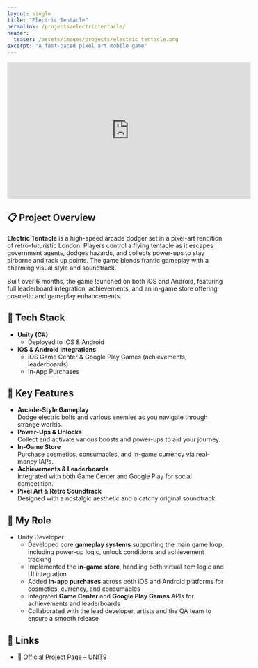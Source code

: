 ```yaml
---
layout: single
title: "Electric Tentacle"
permalink: /projects/electrictentacle/
header:
  teaser: /assets/images/projects/electric_tentacle.png
excerpt: "A fast-paced pixel art mobile game"
---
```


<iframe src="https://www.youtube.com/embed/SAlVb795Gis?si=tHS6NONVWCm8bd6E"
        width="560" 
        height="315" 
        title="Electric Tentacle Demo" 
        frameborder="0" 
        allow="accelerometer; autoplay; clipboard-write; encrypted-media; gyroscope; picture-in-picture; web-share" 
        referrerpolicy="strict-origin-when-cross-origin" 
        allowfullscreen>
</iframe>

## 📋 Project Overview

**Electric Tentacle** is a high-speed arcade dodger set in a pixel-art rendition of retro-futuristic London. Players control a flying tentacle as it escapes government agents, dodges hazards, and collects power-ups to stay airborne and rack up points. The game blends frantic gameplay with a charming visual style and soundtrack.

Built over 6 months, the game launched on both iOS and Android, featuring full leaderboard integration, achievements, and an in-game store offering cosmetic and gameplay enhancements.

## 🔧 Tech Stack

- **Unity (C#)** 
  - Deployed to iOS & Android
- **iOS & Android Integrations**
  - iOS Game Center & Google Play Games (achievements, leaderboards)
  - In-App Purchases

## 🔑 Key Features

- **Arcade-Style Gameplay**  
  Dodge electric bolts and various enemies as you navigate through strange worlds.  
- **Power-Ups & Unlocks**  
  Collect and activate various boosts and power-ups to aid your journey.  
- **In-Game Store**  
  Purchase cosmetics, consumables, and in-game currency via real-money IAPs.  
- **Achievements & Leaderboards**  
  Integrated with both Game Center and Google Play for social competition.  
- **Pixel Art & Retro Soundtrack**  
  Designed with a nostalgic aesthetic and a catchy original soundtrack.

## 👨 My Role

- Unity Developer
  - Developed core **gameplay systems** supporting the main game loop, including power-up logic, unlock conditions and achievement tracking  
  - Implemented the **in-game store**, handling both virtual item logic and UI integration  
  - Added **in-app purchases** across both iOS and Android platforms for cosmetics, currency, and consumables  
  - Integrated **Game Center** and **Google Play Games** APIs for achievements and leaderboards  
  - Collaborated with the lead developer, artists and the QA team to ensure a smooth release

<!---
## 🛠 Technical Deep Dive
> _TBC—opportunity to detail IAP setup, reward systems, or modular gameplay architecture._
 
## 🚀 Lessons Learned & Next Steps
- **Challenges Overcome:** _e.g., IAP compliance across platforms, syncing progression and rewards across devices_  
- **Future Enhancements:** _e.g., multiplayer mode, time-limited events, NFT-powered cosmetics (joking—unless?)_  
--->

## 🔗 Links

- 🐙 [Official Project Page – UNIT9](https://www.unit9.com/project/electric-tentacle/)